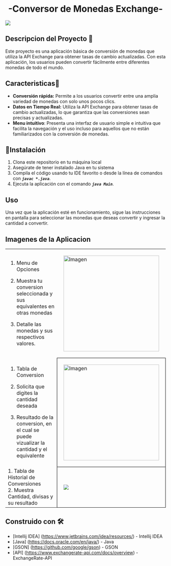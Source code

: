 <h1 align="center"> -Conversor de Monedas Exchange- </h1>

   <img src="https://img.shields.io/badge/STATUS-EN%20DESAROLLO-green">
   
## Descripcion del Proyecto 🧑
  Este proyecto es una aplicación básica de conversión de monedas que utiliza la API Exchange para obtener tasas de cambio actualizadas. Con esta aplicación, los     usuarios pueden convertir fácilmente entre diferentes monedas de todo el mundo.

## Caracteristicas🔨
 <ul>
   <li><strong>Conversión rápida:</strong> Permite a los usuarios convertir entre una amplia variedad de monedas con solo unos pocos clics. </li>
   <li><strong>Datos en Tiempo Real:</strong> Utiliza la API Exchange para obtener tasas de cambio actualizadas, lo que garantiza que las conversiones sean precisas y actualizadas.</li>
   <li><strong>Menu intuitivo</strong>: Presenta una interfaz de usuario simple e intuitiva que facilita la navegación y el uso incluso para aquellos que no están familiarizados con la conversión de monedas.</li>
 </ul>

 ## 📁Instalación
  1. Clona este repositorio en tu máquina local
  2. Asegúrate de tener instalado Java en tu sistema
  3. Compila el código usando tu IDE favorito o desde la línea de comandos con <strong><em> `javac *.java`</em></strong>.<br>
  4. Ejecuta la aplicación con el comando <strong><em>`java Main`</em></strong>.
## Uso  
  Una vez que la aplicación esté en funcionamiento, sigue las instrucciones en pantalla para seleccionar 
  las monedas que deseas convertir y ingresar la cantidad a convertir.


 ## Imagenes de la Aplicacion
 <table>
  <tr>
    <td style="border: 0px solid white; margin:0px;">
     
1. Menu de Opciones
      
2. Muestra tu conversion seleccionada y sus equivalentes en otras monedas
    
          
3. Detalle las monedas y sus respectivos valores.
      
    </td>
    <td style="border: 0px solid white; padding: 20px;">
      <img src="https://github.com/JesusMendoza98/CoversionDeMonedasExchange/assets/157655959/c6153b0b-d36f-4c4b-927f-a596ba70e2c1" alt="Imagen" width="300"/>
    </td>
  </tr>
    <tr>
    <td style="border: 0px solid white; margin:0px;">
     
1. Tabla de Conversion
   
        
2. Solicita que digites la cantidad deseada
     
           
3. Resultado de la conversion, en el cual se puede vizualizar
   la cantidad y el equivalente
     
    </td>
    <td style="border: 1px solid black; padding: 20px;">
      <img src="https://github.com/JesusMendoza98/CoversionDeMonedasExchange/assets/157655959/d6613a69-cc12-41c0-9cd2-c3835c345bde" alt="Imagen" width="300"/>
    </td>
    </tr>
<tr>
   <td style="border: 0px solid white; margin:0px;">
1. Tabla de Historial de Conversiones<br>
2. Muestra Cantidad, divisas y su resultado
   </td>
    <td style="border: 1px solid black; padding: 20px;">
      <img src="https://github.com/JesusMendoza98/CoversionDeMonedasExchange/assets/157655959/13965749-78de-4d33-abb6-f5f79da5f487"/>
    </td>
    </tr>
</table>

  





  
 ## Construido con 🛠️

* [Intellij IDEA] (https://www.jetbrains.com/idea/resources/) - Intellij IDEA
* [Java] (https://docs.oracle.com/en/java/) - Java
* [GSON] (https://github.com/google/gson) - GSON
* [API] (https://www.exchangerate-api.com/docs/overview) -ExchangeRate-API
 

